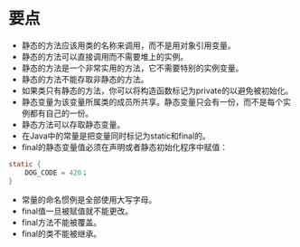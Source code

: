 # 要点

- 静态的方法应该用类的名称来调用，而不是用对象引用变量。
- 静态的方法可以直接调用而不需要堆上的实例。
- 静态的方法是一个非常实用的方法，它不需要特别的实例变量。
- 静态的方法不能存取非静态的方法。
- 如果类只有静态的方法，你可以将构造函数标记为private的以避免被初始化。
- 静态变量为该变量所属类的成员所共享。静态变量只会有一份，而不是每个实例都有自己的一份。
- 静态方法可以存取静态变量。
- 在Java中的常量是把变量同时标记为static和final的。
- final的静态变量值必须在声明或者静态初始化程序中赋值：  
```java
static {
	DOG_CODE = 420；
}
```
- 常量的命名惯例是全部使用大写字母。
- final值一旦被赋值就不能更改。
- final方法不能被覆盖。
- final的类不能被继承。